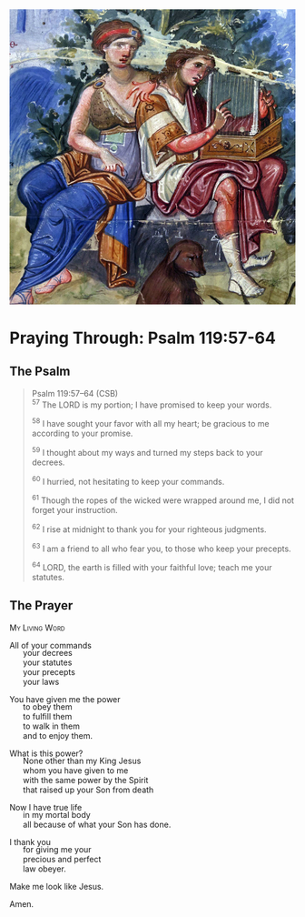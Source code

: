 <img class="intro-right" src="../images/art-paris-psalter.jpg">

<style>
  li {list-style-type: none;}
  p + ul {
    margin-top: -18px;
}
</style>

# Praying Through: Psalm 119:57-64

## The Psalm

>Psalm 119:57–64 (CSB)  
><sup>57</sup> The LORD is my portion; I have promised to keep your words. 
>
><sup>58</sup> I have sought your favor with all my heart; be gracious to me according to your promise. 
>
><sup>59</sup> I thought about my ways and turned my steps back to your decrees. 
>
><sup>60</sup> I hurried, not hesitating to keep your commands. 
>
><sup>61</sup> Though the ropes of the wicked were wrapped around me, I did not forget your instruction. 
>
><sup>62</sup> I rise at midnight to thank you for your righteous judgments. 
>
><sup>63</sup> I am a friend to all who fear you, to those who keep your precepts. 
>
><sup>64</sup> LORD, the earth is filled with your faithful love; teach me your statutes.

## The Prayer

<div style="font-variant: small-caps;">
My Living Word
</div>

All of your commands
* your decrees
* your statutes
* your precepts
* your laws

You have given me the power
* to obey them
* to fulfill them
* to walk in them
* and to enjoy them.

What is this power?
* None other than my King Jesus
* whom you have given to me
* with the same power by the Spirit
* that raised up your Son from death

Now I have true life
* in my mortal body
* all because of what your Son has done.

I thank you
* for giving me your
* precious and perfect
* law obeyer.

Make me look like Jesus.

Amen.
